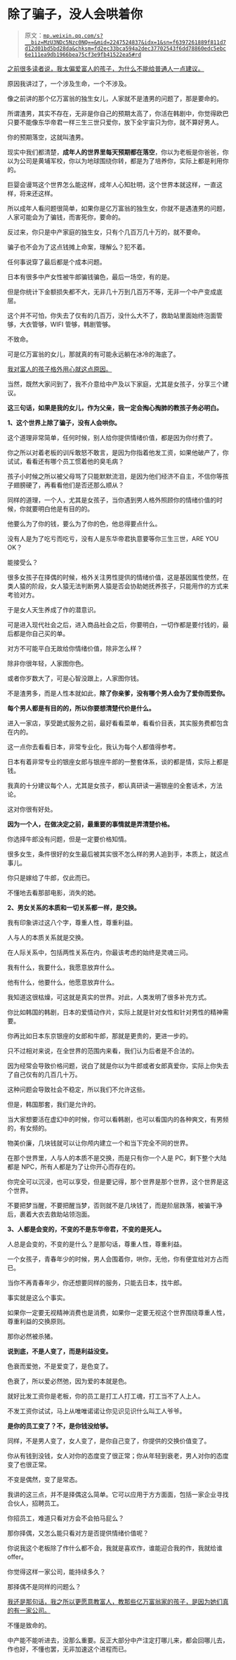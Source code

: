 # 除了骗子，没人会哄着你

> 原文：[`mp.weixin.qq.com/s?__biz=MzU3NDc5Nzc0NQ==&mid=2247524837&idx=1&sn=f6397261889f811d7d12d01bd5bd28da&chksm=fd2ec33bca594a2dec37702543f6dd78860edc5ebc6e111ea9db1966bea75cf3e9fb41522ea5#rd`](http://mp.weixin.qq.com/s?__biz=MzU3NDc5Nzc0NQ==&mid=2247524837&idx=1&sn=f6397261889f811d7d12d01bd5bd28da&chksm=fd2ec33bca594a2dec37702543f6dd78860edc5ebc6e111ea9db1966bea75cf3e9fb41522ea5#rd)

[之前很多读者说，我太偏爱富人的孩子，为什么不能给普通人一点建议。](http://mp.weixin.qq.com/s?__biz=MzU0MjYwNDU2Mw==&mid=2247511622&idx=1&sn=2aa6e7ef48672dc879b076c83134fdc5&chksm=fb1ac23acc6d4b2c5eb6cc1f6e824e69917a9e41c5414a801bae02184478733fe97d28eee641&scene=21#wechat_redirect) 

原因我讲过了，一个涉及生命，一个不涉及。 

像之前讲的那个亿万富翁的独生女儿，人家就不是渣男的问题了，那是要命的。

所谓渣男，其实不存在，无非是你自己的预期太高了，你活在韩剧中，你觉得欧巴只要不能像东华帝君一样三生三世只爱你，放下全宇宙只为你，就不算好男人。

你的预期落空，这就叫渣男。

现实中我们都清楚，**成年人的世界里每天预期都在落空**，你以为老板是你爸爸，你以为公司是黄埔军校，你以为地球围绕你转，都是为了培养你，实际上都是利用你的。 

巨婴会谩骂这个世界怎么能这样，成年人心知肚明，这个世界本就这样，一直这样，将来还这样。 

所以成年人看问题很简单，如果你是亿万富翁的独生女，你就不是遇渣男的问题，人家可能会为了骗钱，而害死你，要命的。 

反过来，你只是中产家庭的独生女，只有个几百万几十万的，就不要命。

骗子也不会为了这点钱摊上命案，理解么？犯不着。 

任何事说穿了最后都是个成本问题。

日本有很多中产女性被牛郎骗钱骗色，最后一场空，有的是。 

但是你统计下金额损失都不大，无非几十万到几百万不等，无非一个中产变成底层。

这个并不可怕，你失去了仅有的几百万，没什么大不了，救助站里面始终泡面管够，大衣管够，WIFI 管够，韩剧管够。

不致命。 

可是亿万富翁的女儿，那就真的有可能永远躺在冰冷的海底了。

[我对富人的孩子格外用心就这点原因。](http://mp.weixin.qq.com/s?__biz=Mzg4MTg2MzU3Mg==&mid=2247484138&idx=1&sn=9275e2389c3a93640f16a15de7db2c65&chksm=cf5e3c11f829b50720306749444e142a897e3f2b6fea69799599f2b0cb075233ba6af757dec5&scene=21#wechat_redirect) 

当然，既然大家问到了，我不介意给中产及以下家庭，尤其是女孩子，分享三个建议。

**这三句话，如果是我的女儿，作为父亲，我一定会掏心掏肺的教孩子务必明白。**

**1、这个世界上除了骗子，没有人会哄你。** 

这个道理非常简单，任何时候，别人给你提供情绪价值，都是因为你付费了。 

你之所以对着老板的训斥敢怒不敢言，是因为你指着他发工资，如果他破产了，你试试，看看还有哪个员工惯着他的臭毛病？

孩子小时候之所以被父母骂了只能默默流泪，是因为他们经济不自主，不信你等孩子翅膀硬了，再看看他们是否还那么顺从？

同样的道理，一个人，尤其是女孩子，当你遇到男人格外照顾你的情绪价值的时候，你就要明白他是有目的的。 

他要么为了你的钱，要么为了你的色，他总得要点什么。 

没有人是为了吃亏而吃亏，没有人是东华帝君执意要等你三生三世，ARE YOU OK？ 

能接受么？

很多女孩子在择偶的时候，格外关注男性提供的情绪价值，这是基因属性使然，在类人猿的阶段，女人猿无法判断男人猿是否会协助她抚养孩子，只能用作的方式来考验对方。 

于是女人天生养成了作的潜意识。

可是进入现代社会之后，进入商品社会之后，你要明白，一切作都是要付钱的，最后都是你自己买的单。 

对方不可能平白无故给你情绪价值，除非怎么样？ 

除非你很年轻，人家图你色。

或者你岁数大了，可是心智没跟上，人家图你钱。 

不是渣男多，而是人性本就如此，**除了你亲爹，没有哪个男人会为了爱你而爱你。** 

**每个男人都是有目的的，所以你要想清楚代价是什么。** 

进入一家店，享受跪式服务之前，最好看看菜单，看看价目表，其实服务费都包含在内的。 

这一点你去看看日本，非常专业化，我认为每个人都值得参考。 

日本有着非常专业的银座女郎与银座牛郎的一整套体系，谈的都是情，实际上都是钱。 

我真的十分建议每个人，尤其是女孩子，都认真研读一遍银座的全套话术，方法论。 

这对你很有好处。

**因为一个人，在做决定之前，最重要的事情就是弄清楚价格。** 

你选择牛郎没有问题，但是一定要价格知情。

很多女生，条件很好的女生最后被其实很不怎么样的男人追到手，本质上，就这点事儿。 

你只是嫁给了牛郎，仅此而已。

不懂地去看那部电影，消失的她。 

**2、男女关系的本质和一切关系都一样，是交换。**

我有印象讲过这八个字，尊重人性，尊重利益。

人与人的本质关系就是交换。 

在人际关系中，包括两性关系在内，你最该考虑的始终是灵魂三问。

我有什么，我要什么，我愿意放弃什么。

他有什么，他要什么，他愿意放弃什么。

我知道这很枯燥，可这就是真实的世界。对此，人类发明了很多补充方式。 

你比如韩国的韩剧，日本的爱情动作片，实际上就是针对女性和针对男性的精神需要。

你再比如日本东京银座的女郎和牛郎，那就是更贵的，更进一步的。

只不过相对来说，在全世界的范围内来看，我们认为后者是不合法的。 

因为经常会导致价格问题，说白了就是你以为牛郎或者女郎真爱你，实际上你失去了自己仅有的几百几十万。 

这种问题会导致社会不稳定，所以我们不允许这些。 

但是，韩国那套，我们是允许的。 

当大家想要活在虚幻中的时候，你可以看韩剧，也可以看国内的各种爽文，有男频的，有女频的。

物美价廉，几块钱就可以让你颅内建立一个和当下完全不同的世界。

在那个世界里，人与人的本质不是交换，而是只有你一个人是 PC，剩下整个大陆都是 NPC，所有人都是为了让你开心而存在的。

你完全可以沉浸，也可以享受，但是要记得，那个世界是那个世界，这个世界是这个世界。

不要把梦当醒，不要把醒当梦，否则就不是几块钱了，而是阶层跌落，被骗干净后，裹着大衣去救助站领泡面。

**3、人都是会变的，不变的不是东华帝君，不变的是死人。**

人总是会变的，不变的是什么？是那句话，尊重人性，尊重利益。 

一个女孩子，青春年少的时候，男人会围着你，哄你，无他，你有便宜给对方占而已。 

当你不再青春年少，你还想要同样的服务，只能去日本，找牛郎。

事实就是这么个事实。 

如果你一定要无视精神消费也是消费，如果你一定要无视这个世界围绕尊重人性，尊重利益的交换原则。

那你必然被杀猪。

**说到底，不是人变了，而是利益没变。** 

色衰而爱弛，不是爱变了，是色变了。

色衰了，所以爱必然弛，因为爱的本就是色。

就好比发工资你是老板，你的员工是打工人打工魂，打工当不了人上人。

不发工资你试试，马上从唯唯诺诺让你见识见识什么叫工人爷爷。 

**是你的员工变了？不，是你钱没给够。** 

同样，不是男人变了，女人变了，是你自己变了，你提供的交换价值变了。

你从有钱到没钱，女人对你的态度变了很正常；你从年轻到衰老，男人对你的态度变了也很正常。 

不变是偶然，变了是常态。

我讲的这三点，并不是择偶这么简单。它可以应用于方方面面，包括一家企业寻找合伙人，招聘员工。

你招员工，难道只看对方会不会拍马屁么？

那你择偶，又怎么能只看对方是否提供情绪价值呢？ 

你说我这个老板除了作什么都不会，我就是喜欢作，谁能迎合我的作，我就给谁 offer。 

你觉得这样一家公司，能持续多久？

那择偶不是同样的问题么？

[我还是那句话，我之所以更愿意教富人，教那些亿万富翁家的孩子，是因为她们真的有一家公司。](http://mp.weixin.qq.com/s?__biz=Mzg4MTg2MzU3Mg==&mid=2247484138&idx=1&sn=9275e2389c3a93640f16a15de7db2c65&chksm=cf5e3c11f829b50720306749444e142a897e3f2b6fea69799599f2b0cb075233ba6af757dec5&scene=21#wechat_redirect)

不懂是致命的。 

中产能不能听进去，没那么重要。反正大部分中产注定打哪儿来，都会回哪儿去，作也好，不懂也罢，无非加速这个进程而已。